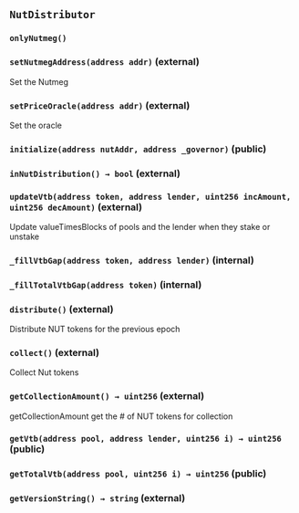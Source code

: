 ## `NutDistributor`





### `onlyNutmeg()`






### `setNutmegAddress(address addr)` (external)



Set the Nutmeg

### `setPriceOracle(address addr)` (external)



Set the oracle

### `initialize(address nutAddr, address _governor)` (public)





### `inNutDistribution() → bool` (external)





### `updateVtb(address token, address lender, uint256 incAmount, uint256 decAmount)` (external)

Update valueTimesBlocks of pools and the lender when they stake or unstake




### `_fillVtbGap(address token, address lender)` (internal)





### `_fillTotalVtbGap(address token)` (internal)





### `distribute()` (external)



Distribute NUT tokens for the previous epoch

### `collect()` (external)



Collect Nut tokens

### `getCollectionAmount() → uint256` (external)



getCollectionAmount get the # of NUT tokens for collection

### `getVtb(address pool, address lender, uint256 i) → uint256` (public)





### `getTotalVtb(address pool, uint256 i) → uint256` (public)





### `getVersionString() → string` (external)






